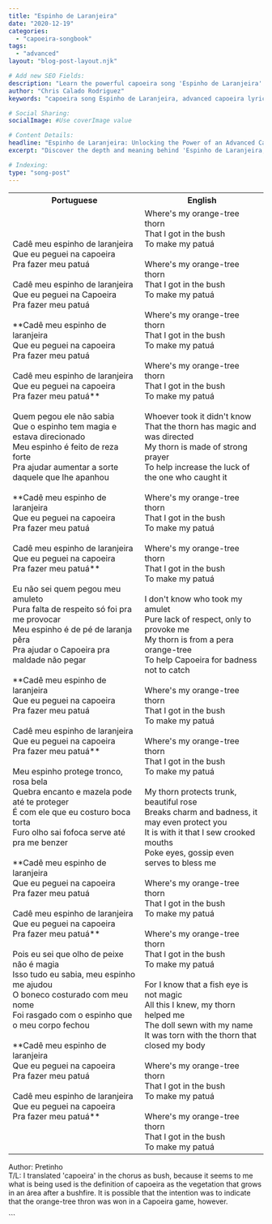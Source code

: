 ```yaml
---
title: "Espinho de Laranjeira"
date: "2020-12-19"
categories:
  - "capoeira-songbook"
tags:
  - "advanced"
layout: "blog-post-layout.njk"

# Add new SEO Fields:
description: "Learn the powerful capoeira song 'Espinho de Laranjeira': lyrics, meaning, and cultural context. Master advanced techniques and elevate your game!"
author: "Chris Calado Rodriguez"
keywords: "capoeira song Espinho de Laranjeira, advanced capoeira lyrics meaning, traditional capoeira songs, capoeira songbook, capoeira music, capoeira training, capoeira techniques, mestre capoeira song"

# Social Sharing:
socialImage: #Use coverImage value

# Content Details:
headline: "Espinho de Laranjeira: Unlocking the Power of an Advanced Capoeira Song"
excerpt: "Discover the depth and meaning behind 'Espinho de Laranjeira,' an advanced capoeira song, and learn how it can enhance your training and understanding of the art form."

# Indexing:
type: "song-post"
---
```



<table class="capoeira-table">
    <tr class="header-row">
        <th>Portuguese</th>
        <th>English</th>
    </tr>
    <tr>
        <td>Cadê meu espinho de laranjeira<br>Que eu peguei na capoeira<br>Pra fazer meu patuá<br><br>Cadê meu espinho de laranjeira<br>Que eu peguei na Capoeira<br>Pra fazer meu patuá<br><br>**Cadê meu espinho de laranjeira<br>Que eu peguei na capoeira<br>Pra fazer meu patuá<br><br>Cadê meu espinho de laranjeira<br>Que eu peguei na capoeira<br>Pra fazer meu patuá**<br><br>Quem pegou ele não sabia<br>Que o espinho tem magia e estava direcionado<br>Meu espinho é feito de reza forte<br>Pra ajudar aumentar a sorte daquele que lhe apanhou<br><br>**Cadê meu espinho de laranjeira<br>Que eu peguei na capoeira<br>Pra fazer meu patuá<br><br>Cadê meu espinho de laranjeira<br>Que eu peguei na capoeira<br>Pra fazer meu patuá**<br><br>Eu não sei quem pegou meu amuleto<br>Pura falta de respeito só foi pra me provocar<br>Meu espinho é de pé de laranja pêra<br>Pra ajudar o Capoeira pra maldade não pegar<br><br>**Cadê meu espinho de laranjeira<br>Que eu peguei na capoeira<br>Pra fazer meu patuá<br><br>Cadê meu espinho de laranjeira<br>Que eu peguei na capoeira<br>Pra fazer meu patuá**<br><br>Meu espinho protege tronco, rosa bela<br>Quebra encanto e mazela pode até te proteger<br>É com ele que eu costuro boca torta<br>Furo olho sai fofoca serve até pra me benzer<br><br>**Cadê meu espinho de laranjeira<br>Que eu peguei na capoeira<br>Pra fazer meu patuá<br><br>Cadê meu espinho de laranjeira<br>Que eu peguei na capoeira<br>Pra fazer meu patuá**<br><br>Pois eu sei que olho de peixe não é magia<br>Isso tudo eu sabia, meu espinho me ajudou<br>O boneco costurado com meu nome<br>Foi rasgado com o espinho que o meu corpo fechou<br><br>**Cadê meu espinho de laranjeira<br>Que eu peguei na capoeira<br>Pra fazer meu patuá<br><br>Cadê meu espinho de laranjeira<br>Que eu peguei na capoeira<br>Pra fazer meu patuá**</td>
        <td>Where's my orange-tree thorn<br>That I got in the bush<br>To make my patuá<br><br>Where's my orange-tree thorn<br>That I got in the bush<br>To make my patuá<br><br>Where's my orange-tree thorn<br>That I got in the bush<br>To make my patuá<br><br>Where's my orange-tree thorn<br>That I got in the bush<br>To make my patuá<br><br>Whoever took it didn't know<br>That the thorn has magic and was directed<br>My thorn is made of strong prayer<br>To help increase the luck of the one who caught it<br><br>Where's my orange-tree thorn<br>That I got in the bush<br>To make my patuá<br><br>Where's my orange-tree thorn<br>That I got in the bush<br>To make my patuá<br><br>I don't know who took my amulet<br>Pure lack of respect, only to provoke me<br>My thorn is from a pera orange-tree<br>To help Capoeira for badness not to catch<br><br>Where's my orange-tree thorn<br>That I got in the bush<br>To make my patuá<br><br>Where's my orange-tree thorn<br>That I got in the bush<br>To make my patuá<br><br>My thorn protects trunk, beautiful rose<br>Breaks charm and badness, it may even protect you<br>It is with it that I sew crooked mouths<br>Poke eyes, gossip even serves to bless me<br><br>Where's my orange-tree thorn<br>That I got in the bush<br>To make my patuá<br><br>Where's my orange-tree thorn<br>That I got in the bush<br>To make my patuá<br><br>For I know that a fish eye is not magic<br>All this I knew, my thorn helped me<br>The doll sewn with my name<br>It was torn with the thorn that closed my body<br><br>Where's my orange-tree thorn<br>That I got in the bush<br>To make my patuá<br><br>Where's my orange-tree thorn<br>That I got in the bush<br>To make my patuá</td>
    </tr>
</table>
<figcaption>

Author: Pretinho  
T/L: I translated 'capoeira' in the chorus as bush, because it seems to me what is being used is the definition of capoeira as the vegetation that grows in an área after a bushfire. It is possible that the intention was to indicate that the orange-tree thron was won in a Capoeira game, however.

</figcaption>
```